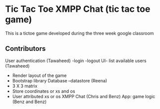 # Tic Tac Toe XMPP Chat (tic tac toe game)
This is a tictoe game developed during the three week google classroom

## Contributors
User authentication (Tawaheed)
-login
-logout
UI- list available users (Tawaheed)
- Render layout of the game
- Bootstrap library
Database –datastore (Reena)
- 3 X 3 matrix
- Store coordinates or xs and os
- User attributed xs or os
XMPP Chat (Chris and Benz)
App: game logic (Benz and Benz)

